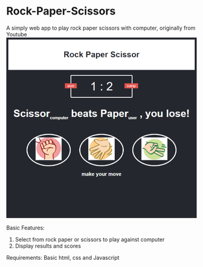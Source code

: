 # Rock-Paper-Scissors
A simply web app to play rock paper scissors with computer, originally from Youtube
![alt text](https://github.com/zpl0310/Rock-Paper-Scissors/blob/master/rps.png)

Basic Features:
1. Select from rock paper or scissors to play against computer
2. Display results and scores

Requirements:
Basic html, css and Javascript
